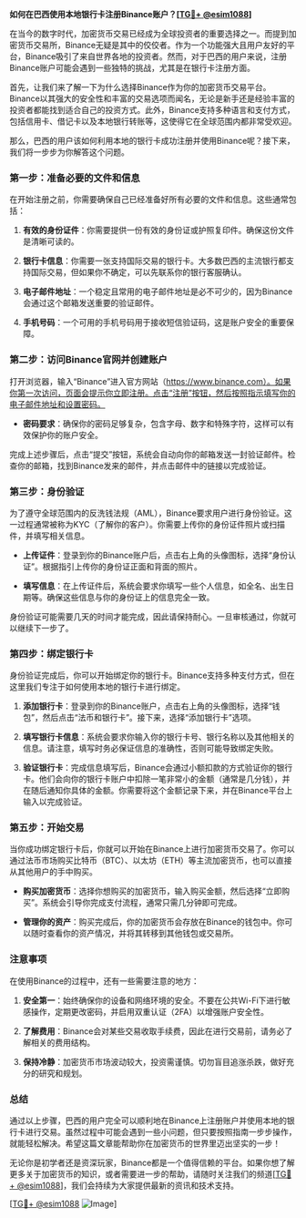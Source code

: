 **如何在巴西使用本地银行卡注册Binance账户？[[TG💪+ @esim1088](https://t.me/s/esim1088)]**

在当今的数字时代，加密货币交易已经成为全球投资者的重要选择之一。而提到加密货币交易所，Binance无疑是其中的佼佼者。作为一个功能强大且用户友好的平台，Binance吸引了来自世界各地的投资者。然而，对于巴西的用户来说，注册Binance账户可能会遇到一些独特的挑战，尤其是在银行卡注册方面。

首先，让我们来了解一下为什么选择Binance作为你的加密货币交易平台。Binance以其强大的安全性和丰富的交易选项而闻名，无论是新手还是经验丰富的投资者都能找到适合自己的投资方式。此外，Binance支持多种语言和支付方式，包括信用卡、借记卡以及本地银行转账等，这使得它在全球范围内都非常受欢迎。

那么，巴西的用户该如何利用本地的银行卡成功注册并使用Binance呢？接下来，我们将一步步为你解答这个问题。

### **第一步：准备必要的文件和信息**

在开始注册之前，你需要确保自己已经准备好所有必要的文件和信息。这些通常包括：

1. **有效的身份证件**：你需要提供一份有效的身份证或护照复印件。确保这份文件是清晰可读的。
   
2. **银行卡信息**：你需要一张支持国际交易的银行卡。大多数巴西的主流银行都支持国际交易，但如果你不确定，可以先联系你的银行客服确认。

3. **电子邮件地址**：一个稳定且常用的电子邮件地址是必不可少的，因为Binance会通过这个邮箱发送重要的验证邮件。

4. **手机号码**：一个可用的手机号码用于接收短信验证码，这是账户安全的重要保障。

### **第二步：访问Binance官网并创建账户**

打开浏览器，输入“Binance”进入官方网站（https://www.binance.com）。如果你第一次访问，页面会提示你立即注册。点击“注册”按钮，然后按照指示填写你的电子邮件地址和设置密码。

- **密码要求**：确保你的密码足够复杂，包含字母、数字和特殊字符，这样可以有效保护你的账户安全。

完成上述步骤后，点击“提交”按钮，系统会自动向你的邮箱发送一封验证邮件。检查你的邮箱，找到Binance发来的邮件，并点击邮件中的链接以完成验证。

### **第三步：身份验证**

为了遵守全球范围内的反洗钱法规（AML），Binance要求用户进行身份验证。这一过程通常被称为KYC（了解你的客户）。你需要上传你的身份证件照片或扫描件，并填写相关信息。

- **上传证件**：登录到你的Binance账户后，点击右上角的头像图标，选择“身份认证”。根据指引上传你的身份证正面和背面的照片。
  
- **填写信息**：在上传证件后，系统会要求你填写一些个人信息，如全名、出生日期等。确保这些信息与你的身份证上的信息完全一致。

身份验证可能需要几天的时间才能完成，因此请保持耐心。一旦审核通过，你就可以继续下一步了。

### **第四步：绑定银行卡**

身份验证完成后，你可以开始绑定你的银行卡。Binance支持多种支付方式，但在这里我们专注于如何使用本地的银行卡进行绑定。

1. **添加银行卡**：登录到你的Binance账户，点击右上角的头像图标，选择“钱包”，然后点击“法币和银行卡”。接下来，选择“添加银行卡”选项。

2. **填写银行卡信息**：系统会要求你输入你的银行卡号、银行名称以及其他相关的信息。请注意，填写时务必保证信息的准确性，否则可能导致绑定失败。

3. **验证银行卡**：完成信息填写后，Binance会通过小额扣款的方式验证你的银行卡。他们会向你的银行卡账户中扣除一笔非常小的金额（通常是几分钱），并在随后通知你具体的金额。你需要将这个金额记录下来，并在Binance平台上输入以完成验证。

### **第五步：开始交易**

当你成功绑定银行卡后，你就可以开始在Binance上进行加密货币交易了。你可以通过法币市场购买比特币（BTC）、以太坊（ETH）等主流加密货币，也可以直接从其他用户的手中购买。

- **购买加密货币**：选择你想购买的加密货币，输入购买金额，然后选择“立即购买”。系统会引导你完成支付流程，通常只需几分钟即可完成。

- **管理你的资产**：购买完成后，你的加密货币会存放在Binance的钱包中。你可以随时查看你的资产情况，并将其转移到其他钱包或交易所。

### **注意事项**

在使用Binance的过程中，还有一些需要注意的地方：

1. **安全第一**：始终确保你的设备和网络环境的安全。不要在公共Wi-Fi下进行敏感操作，定期更改密码，并启用双重认证（2FA）以增强账户安全性。

2. **了解费用**：Binance会对某些交易收取手续费，因此在进行交易前，请务必了解相关的费用结构。

3. **保持冷静**：加密货币市场波动较大，投资需谨慎。切勿盲目追涨杀跌，做好充分的研究和规划。

### **总结**

通过以上步骤，巴西的用户完全可以顺利地在Binance上注册账户并使用本地的银行卡进行交易。虽然过程中可能会遇到一些小问题，但只要按照指南一步步操作，就能轻松解决。希望这篇文章能帮助你在加密货币的世界里迈出坚实的一步！

无论你是初学者还是资深玩家，Binance都是一个值得信赖的平台。如果你想了解更多关于加密货币的知识，或者需要进一步的帮助，请随时关注我们的频道[[TG💪+ @esim1088](https://t.me/s/esim1088)]，我们会持续为大家提供最新的资讯和技术支持。

[[TG💪+ @esim1088](https://t.me/s/esim1088) ![Image](https://i.postimg.cc/4NQfJmqS/Snipaste-2025-05-13-00-14-12.png)]